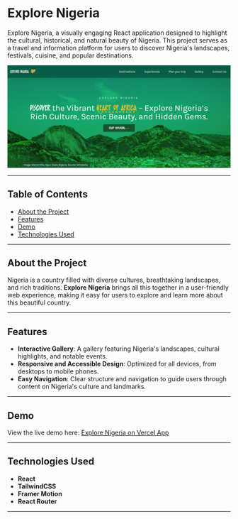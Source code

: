 # Explore Nigeria

Explore Nigeria, a visually engaging React application designed to highlight the cultural, historical, and natural beauty of Nigeria. This project serves as a travel and information platform for users to discover Nigeria's landscapes, festivals, cuisine, and popular destinations.

![Explore Nigeria Screenshot](./src/assets/images/screenshot.png)

---

## Table of Contents

- [About the Project](#about-the-project)
- [Features](#features)
- [Demo](#demo)
- [Technologies Used](#technologies-used)

---

## About the Project

Nigeria is a country filled with diverse cultures, breathtaking landscapes, and rich traditions. **Explore Nigeria** brings all this together in a user-friendly web experience, making it easy for users to explore and learn more about this beautiful country.

---

## Features

- **Interactive Gallery**: A gallery featuring Nigeria's landscapes, cultural highlights, and notable events.
- **Responsive and Accessible Design**: Optimized for all devices, from desktops to mobile phones.
- **Easy Navigation**: Clear structure and navigation to guide users through content on Nigeria's culture and landmarks.

---

## Demo

View the live demo here: [Explore Nigeria on Vercel App](https://explore-nigeria-1.vercel.app/)

---

## Technologies Used

- **React**
- **TailwindCSS**
- **Framer Motion**
- **React Router**

---

